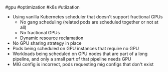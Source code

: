 #gpu #optimization #k8s #utiization

- Using vanilla Kubernetes scheduler that doesn't support fractional GPUs
	- No gang scheduling (related pods are scheduled together or not at all)
	- No fractional GPUs
	- Dynamic resource reclamation
- No GPU sharing strategy in place
- Pods being scheduled on GPU instances that require no GPU
- Workloads being scheduled on GPU nodes that are part of a long pipeline, and only a small part of that pipeline needs GPU
- MIG config is incorrect, pods requesting mig configs that don't exist